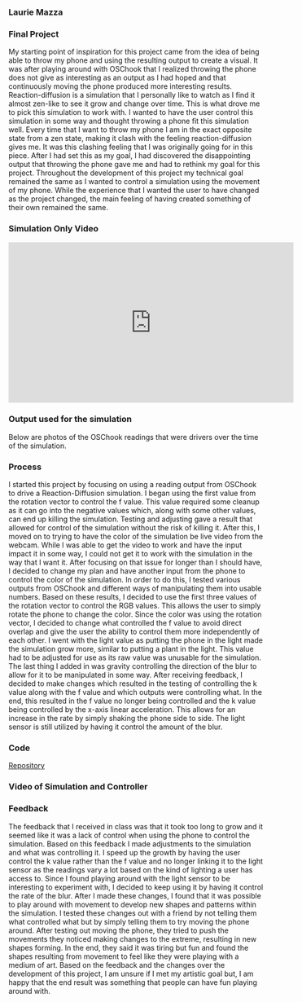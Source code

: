 ### Laurie Mazza
### Final Project
My starting point of inspiration for this project came from the idea of being able to throw my phone and using the resulting output to create a visual. It was after playing around with OSChook that I realized throwing the phone does not give as interesting as an output as I had hoped and that continuously moving the phone produced more interesting results. Reaction-diffusion is a simulation that I personally like to watch as I find it almost zen-like to see it grow and change over time. This is what drove me to pick this simulation to work with. I wanted to have the user control this simulation in some way and thought throwing a phone fit this simulation well. Every time that I want to throw my phone I am in the exact opposite state from a zen state, making it clash with the feeling reaction-diffusion gives me. It was this clashing feeling that I was originally going for in this piece. After I had set this as my goal, I had discovered the disappointing output that throwing the phone gave me and had to rethink my goal for this project. Throughout the development of this project my technical goal remained the same as I wanted to control a simulation using the movement of my phone. While the experience that I wanted the user to have changed as the project changed, the main feeling of having created something of their own remained the same.
### Simulation Only Video
<iframe width="560" height="315" src="https://www.youtube.com/embed/sabPRfXESmo" frameborder="0" allow="accelerometer; autoplay; encrypted-media; gyroscope; picture-in-picture" allowfullscreen></iframe>

### Output used for the simulation 
Below are photos of the OSChook readings that were drivers over the time of the simulation.


### Process
I started this project by focusing on using a reading output from OSChook to drive a Reaction-Diffusion simulation. I began using the first value from the rotation vector to control the f value. This value required some cleanup as it can go into the negative values which, along with some other values, can end up killing the simulation. Testing and adjusting gave a result that allowed for control of the simulation without the risk of killing it. After this, I moved on to trying to have the color of the simulation be live video from the webcam. While I was able to get the video to work and have the input impact it in some way, I could not get it to work with the simulation in the way that I want it. After focusing on that issue for longer than I should have, I decided to change my plan and have another input from the phone to control the color of the simulation. In order to do this, I tested various outputs from OSChook and different ways of manipulating them into usable numbers. Based on these results, I decided to use the first three values of the rotation vector to control the RGB values. This allows the user to simply rotate the phone to change the color. Since the color was using the rotation vector, I decided to change what controlled the f value to avoid direct overlap and give the user the ability to control them more independently of each other. I went with the light value as putting the phone in the light made the simulation grow more, similar to putting a plant in the light. This value had to be adjusted for use as its raw value was unusable for the simulation. The last thing I added in was gravity controlling the direction of the blur to allow for it to be manipulated in some way. After receiving feedback, I decided to make changes which resulted in the testing of controlling the k value along with the f value and which outputs were controlling what. In the end, this resulted in the f value no longer being controlled and the k value being controlled by the x-axis linear acceleration. This allows for an increase in the rate by simply shaking the phone side to side. The light sensor is still utilized by having it control the amount of the blur.

### Code
[Repository](https://github.com/LaurieAMazza/IMGD420X-Final)

### Video of Simulation and Controller


### Feedback
The feedback that I received in class was that it took too long to grow and it seemed like it was a lack of control when using the phone to control the simulation. Based on this feedback I made adjustments to the simulation and what was controlling it. I speed up the growth by having the user control the k value rather than the f value and no longer linking it to the light sensor as the readings vary a lot based on the kind of lighting a user has access to. Since I found playing around with the light sensor to be interesting to experiment with, I decided to keep using it by having it control the rate of the blur. After I made these changes, I found that it was possible to play around with movement to develop new shapes and patterns within the simulation. I tested these changes out with a friend by not telling them what controlled what but by simply telling them to try moving the phone around. After testing out moving the phone, they tried to push the movements they noticed making changes to the extreme, resulting in new shapes forming. In the end, they said it was tiring but fun and found the shapes resulting from movement to feel like they were playing with a medium of art. Based on the feedback and the changes over the development of this project, I am unsure if I met my artistic goal but, I am happy that the end result was something that people can have fun playing around with. 